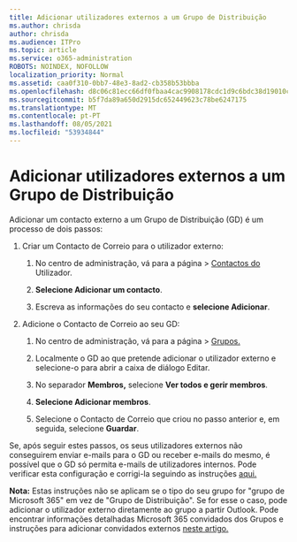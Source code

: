 ```yaml
---
title: Adicionar utilizadores externos a um Grupo de Distribuição
ms.author: chrisda
author: chrisda
ms.audience: ITPro
ms.topic: article
ms.service: o365-administration
ROBOTS: NOINDEX, NOFOLLOW
localization_priority: Normal
ms.assetid: caa0f310-0bb7-48e3-8ad2-cb358b53bbba
ms.openlocfilehash: d8c06c81ecc66df0fbaa4cac9908178cdc1d9c6bdc38d19010c7b55e9bca8776
ms.sourcegitcommit: b5f7da89a650d2915dc652449623c78be6247175
ms.translationtype: MT
ms.contentlocale: pt-PT
ms.lasthandoff: 08/05/2021
ms.locfileid: "53934844"
---
```

# <a name="add-external-users-to-a-distribution-group"></a>Adicionar utilizadores externos a um Grupo de Distribuição

Adicionar um contacto externo a um Grupo de Distribuição (GD) é um processo de dois passos:
  
1. Criar um Contacto de Correio para o utilizador externo:
    
    1. No centro de administração, vá para a página  >  [Contactos do](https://admin.microsoft.com/adminportal/home#/Contact) Utilizador. 
    
    2. **Selecione Adicionar um contacto**.
    
    3. Escreva as informações do seu contacto e **selecione Adicionar**.
    
2. Adicione o Contacto de Correio ao seu GD:
    
    1. No centro de administração, vá para a página  >  [Grupos.](https://admin.microsoft.com/adminportal/home#/groups) 
    
    2. Localmente o GD ao que pretende adicionar o utilizador externo e selecione-o para abrir a caixa de diálogo Editar.
    
    3. No separador **Membros,** selecione **Ver todos e gerir membros**. 
    
    4. **Selecione Adicionar membros**.
    
    5. Selecione o Contacto de Correio que criou no passo anterior e, em seguida, selecione **Guardar**.
    
Se, após seguir estes passos, os seus utilizadores externos não conseguirem enviar e-mails para o GD ou receber e-mails do mesmo, é possível que o GD só permita e-mails de utilizadores internos. Pode verificar esta configuração e corrigi-la seguindo as instruções [aqui.](https://docs.microsoft.com/exchange/mail-flow-best-practices/non-delivery-reports-in-exchange-online/fix-error-code-5-7-133-in-exchange-online)
  
 **Nota:** Estas instruções não se aplicam se o tipo do seu grupo for "grupo de Microsoft 365" em vez de "Grupo de Distribuição". Se for esse o caso, pode adicionar o utilizador externo diretamente ao grupo a partir Outlook. Pode encontrar informações detalhadas Microsoft 365 convidados dos Grupos e instruções para adicionar convidados externos [neste artigo.](https://support.office.com/article/Guest-access-in-Office-365-Groups-bfc7a840-868f-4fd6-a390-f347bf51aff6.aspx)
  